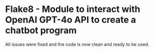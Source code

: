 # Flake8 - Module to interact with OpenAI GPT-4o API to create a chatbot program

All issues were fixed and the code is now clean and ready to be used.

